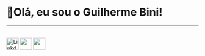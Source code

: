 <h1>👋Olá, eu sou o Guilherme Bini!</h1> <hr> <br> 
<a target="_blank" href="https://www.linkedin.com/in/guilhermebini">
  <img align="left" alt="LinkdeIN" width="32px" src="https://cdn.jsdelivr.net/npm/simple-icons@v3/icons/linkedin.svg" />
<a target="_blank" href="https://www.instagram.com/guilhermebinii/">
  <img align="left" alt"Instagram" width="32px" src="https://cdn.jsdelivr.net/npm/simple-icons@v3/icons/instagram.svg" />
 <a target ="_blank" href"https://twitter.com/GuilhermeBinii">
  <img align="left" alt"Twitter" width="32px" src="https://img.icons8.com/metro/452/twitter.png" />

